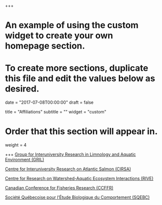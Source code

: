 +++
# An example of using the custom widget to create your own homepage section.
# To create more sections, duplicate this file and edit the values below as desired.

date = "2017-07-08T00:00:00"
draft = false

title = "Affiliations"
subtitle = ""
widget = "custom"

# Order that this section will appear in.
weight = 4

+++
[Group for Interuniversity Research in Limnology and Aquatic Environment (GRIL)](https://oraprdnt.uqtr.uquebec.ca/pls/public/gscw030?owa_no_site=1272)

[Centre for Interuniversity Research on Atlantic Salmon (CIRSA)](http://www.bio.ulaval.ca/cirsa/)

[Centre for Research on Watershed-Aquatic Ecosystem Interactions (RIVE)](https://oraprdnt.uqtr.uquebec.ca/pls/public/gscw030?owa_no_site=2137)

[Canadian Conference for Fisheries Research (CCFFR)](http://www1.uwindsor.ca/glier/ccffr/)

[Société Québecoise pour l’Étude Biologique du Comportement (SQEBC)](http://www.sqebc.uqam.ca/)
